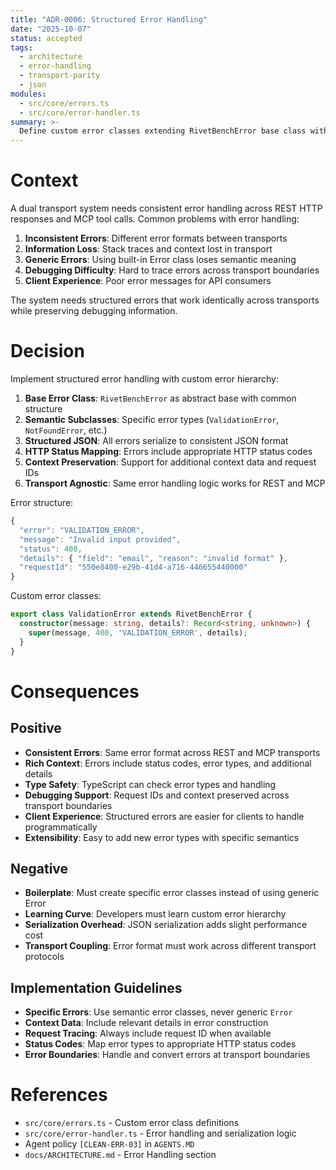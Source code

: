 ```yaml
---
title: "ADR-0006: Structured Error Handling"
date: "2025-10-07"
status: accepted
tags:
  - architecture
  - error-handling
  - transport-parity
  - json
modules:
  - src/core/errors.ts
  - src/core/error-handler.ts
summary: >-
  Define custom error classes extending RivetBenchError base class with structured JSON serialization for consistent error responses across REST and MCP transports.
---
```


# Context

A dual transport system needs consistent error handling across REST HTTP responses and MCP tool calls. Common problems with error handling:

1. **Inconsistent Errors**: Different error formats between transports
2. **Information Loss**: Stack traces and context lost in transport
3. **Generic Errors**: Using built-in Error class loses semantic meaning
4. **Debugging Difficulty**: Hard to trace errors across transport boundaries
5. **Client Experience**: Poor error messages for API consumers

The system needs structured errors that work identically across transports while preserving debugging information.

# Decision

Implement structured error handling with custom error hierarchy:

1. **Base Error Class**: `RivetBenchError` as abstract base with common structure
2. **Semantic Subclasses**: Specific error types (`ValidationError`, `NotFoundError`, etc.)
3. **Structured JSON**: All errors serialize to consistent JSON format
4. **HTTP Status Mapping**: Errors include appropriate HTTP status codes
5. **Context Preservation**: Support for additional context data and request IDs
6. **Transport Agnostic**: Same error handling logic works for REST and MCP

Error structure:
```typescript
{
  "error": "VALIDATION_ERROR",
  "message": "Invalid input provided",
  "status": 400,
  "details": { "field": "email", "reason": "invalid format" },
  "requestId": "550e8400-e29b-41d4-a716-446655440000"
}
```

Custom error classes:
```typescript
export class ValidationError extends RivetBenchError {
  constructor(message: string, details?: Record<string, unknown>) {
    super(message, 400, 'VALIDATION_ERROR', details);
  }
}
```

# Consequences

## Positive

- **Consistent Errors**: Same error format across REST and MCP transports
- **Rich Context**: Errors include status codes, error types, and additional details
- **Type Safety**: TypeScript can check error types and handling
- **Debugging Support**: Request IDs and context preserved across transport boundaries
- **Client Experience**: Structured errors are easier for clients to handle programmatically
- **Extensibility**: Easy to add new error types with specific semantics

## Negative

- **Boilerplate**: Must create specific error classes instead of using generic Error
- **Learning Curve**: Developers must learn custom error hierarchy
- **Serialization Overhead**: JSON serialization adds slight performance cost
- **Transport Coupling**: Error format must work across different transport protocols

## Implementation Guidelines

- **Specific Errors**: Use semantic error classes, never generic `Error`
- **Context Data**: Include relevant details in error construction
- **Request Tracing**: Always include request ID when available
- **Status Codes**: Map error types to appropriate HTTP status codes
- **Error Boundaries**: Handle and convert errors at transport boundaries

# References

- `src/core/errors.ts` - Custom error class definitions
- `src/core/error-handler.ts` - Error handling and serialization logic
- Agent policy `[CLEAN-ERR-03]` in `AGENTS.MD`
- `docs/ARCHITECTURE.md` - Error Handling section